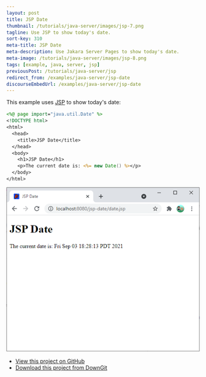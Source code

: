 ```yaml
---
layout: post
title: JSP Date
thumbnail: /tutorials/java-server/images/jsp-7.png
tagline: Use JSP to show today's date.
sort-key: 310
meta-title: JSP Date
meta-description: Use Jakara Server Pages to show today's date.
meta-image: /tutorials/java-server/images/jsp-8.png
tags: [example, java, server, jsp]
previousPost: /tutorials/java-server/jsp
redirect_from: /examples/java-server/jsp-date
discourseEmbedUrl: /examples/java-server/jsp-date
---
```


This example uses [JSP](/tutorials/java-server/jsp) to show today's date:

```jsp
<%@ page import="java.util.Date" %>
<!DOCTYPE html>
<html>
  <head>
    <title>JSP Date</title>
  </head>
  <body>
    <h1>JSP Date</h1>
    <p>The current date is: <%= new Date() %></p>
  </body>
</html>
```

![date webpage](/tutorials/java-server/images/jsp-1.png)

- [View this project on GitHub](https://github.com/KevinWorkman/HappyCoding/tree/gh-pages/tutorials/java-server/java-server-example-projects/jsp-date)
- [Download this project from DownGit](https://downgit.github.io/#/home?url=https://github.com/KevinWorkman/HappyCoding/tree/gh-pages/tutorials/java-server/java-server-example-projects/jsp-date)
